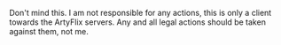 Don't mind this.
I am not responsible for any actions, this is only a client towards the ArtyFlix servers. Any and all legal actions should be taken against them, not me.
